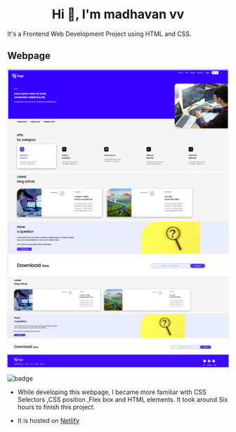 <h1 align="center">Hi 👋, I'm madhavan vv</h1>
It's  a  Frontend  Web Development Project using HTML and CSS.

## Webpage

![image](./screen-shots/01.png)
![image](./screen-shots/02.png)
![image](./screen-shots/03.png)

![badge](https://img.shields.io/badge/HTML-CSS-yellowgreen)

- While developing this webpage, I became more familiar with CSS Selectors ,CSS position ,Flex box and HTML elements. It took around Six hours to finish this project.

- It is hosted on [Netlify](https://heartfelt-raindrop-bb7b9c.netlify.app/)
